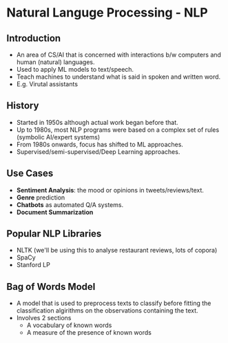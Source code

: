 # Natural Languge Processing - NLP

## Introduction
- An area of CS/AI  that is concerned with interactions b/w computers and human (natural) languages.
- Used to apply ML models to text/speech.
- Teach machines to understand what is said in spoken and written word.
- E.g. Virutal assistants

## History 
- Started in 1950s although actual work began before that.
- Up to 1980s, most NLP programs were based on a complex set of rules (symbolic AI/expert systems)
- From 1980s onwards, focus has shifted to ML approaches.
- Supervised/semi-supervised/Deep Learning approaches.

## Use Cases
- **Sentiment Analysis**: the mood or opinions in tweets/reviews/text.
- **Genre** prediction
- **Chatbots** as automated Q/A systems.
- **Document Summarization**

## Popular NLP Libraries
- NLTK (we'll be using this to analyse restaurant reviews, lots of copora)
- SpaCy
- Stanford LP

## Bag of Words Model
- A model that is used to preprocess texts to classify before fitting the classification algirithms on the observations containing the text.
- Involves 2 sections
	- A vocabulary of known words
	- A measure of the presence of known words
